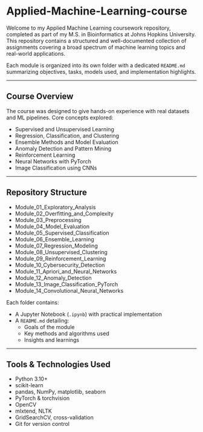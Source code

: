 # Applied-Machine-Learning-course

Welcome to my Applied Machine Learning coursework repository, completed as part of my M.S. in Bioinformatics at Johns Hopkins University. This repository contains a structured and well-documented collection of assignments covering a broad spectrum of machine learning topics and real-world applications.

Each module is organized into its own folder with a dedicated `README.md` summarizing objectives, tasks, models used, and implementation highlights.

---

## Course Overview

The course was designed to give hands-on experience with real datasets and ML pipelines. Core concepts explored:

- Supervised and Unsupervised Learning
- Regression, Classification, and Clustering
- Ensemble Methods and Model Evaluation
- Anomaly Detection and Pattern Mining
- Reinforcement Learning
- Neural Networks with PyTorch
- Image Classification using CNNs

---

## Repository Structure

- Module_01_Exploratory_Analysis
- Module_02_Overfitting_and_Complexity
- Module_03_Preprocessing
- Module_04_Model_Evaluation
- Module_05_Supervised_Classification
- Module_06_Ensemble_Learning
- Module_07_Regression_Modeling
- Module_08_Unsupervised_Clustering
- Module_09_Reinforcement_Learning
- Module_10_Cybersecurity_Detection
- Module_11_Apriori_and_Neural_Networks
- Module_12_Anomaly_Detection
- Module_13_Image_Classification_PyTorch
- Module_14_Convolutional_Neural_Networks

Each folder contains:
- A Jupyter Notebook (`.ipynb`) with practical implementation
- A `README.md` detailing:
  - Goals of the module
  - Key methods and algorithms used
  - Insights and learnings

---

## Tools & Technologies Used

- Python 3.10+
- scikit-learn
- pandas, NumPy, matplotlib, seaborn
- PyTorch & torchvision
- OpenCV
- mlxtend, NLTK
- GridSearchCV, cross-validation
- Git for version control
